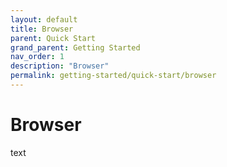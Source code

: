 ```yaml
---
layout: default
title: Browser
parent: Quick Start
grand_parent: Getting Started
nav_order: 1
description: "Browser"
permalink: getting-started/quick-start/browser
---
```


# Browser

text
